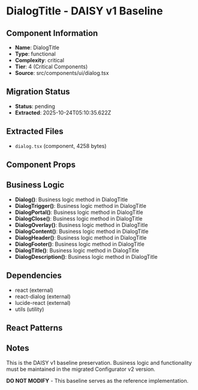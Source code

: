 # DialogTitle - DAISY v1 Baseline

## Component Information

- **Name**: DialogTitle
- **Type**: functional
- **Complexity**: critical
- **Tier**: 4 (Critical Components)
- **Source**: src/components/ui/dialog.tsx

## Migration Status

- **Status**: pending
- **Extracted**: 2025-10-24T05:10:35.622Z

## Extracted Files

- `dialog.tsx` (component, 4258 bytes)

## Component Props



## Business Logic

- **Dialog()**: Business logic method in DialogTitle
- **DialogTrigger()**: Business logic method in DialogTitle
- **DialogPortal()**: Business logic method in DialogTitle
- **DialogClose()**: Business logic method in DialogTitle
- **DialogOverlay()**: Business logic method in DialogTitle
- **DialogContent()**: Business logic method in DialogTitle
- **DialogHeader()**: Business logic method in DialogTitle
- **DialogFooter()**: Business logic method in DialogTitle
- **DialogTitle()**: Business logic method in DialogTitle
- **DialogDescription()**: Business logic method in DialogTitle

## Dependencies

- react (external)
- react-dialog (external)
- lucide-react (external)
- utils (utility)

## React Patterns



## Notes

This is the DAISY v1 baseline preservation. Business logic and functionality
must be maintained in the migrated Configurator v2 version.

**DO NOT MODIFY** - This baseline serves as the reference implementation.

